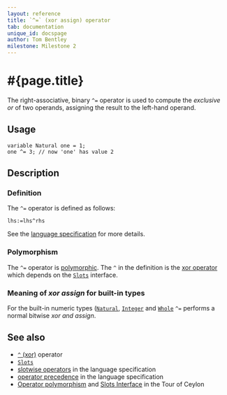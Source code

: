 ```yaml
---
layout: reference
title: `^=` (xor assign) operator
tab: documentation
unique_id: docspage
author: Tom Bentley
milestone: Milestone 2
---
```


# #{page.title}

The right-associative, binary `^=` operator is used to compute the 
*exclusive or* of two operands, assigning the result to the left-hand 
operand.

## Usage 

    variable Natural one = 1;
    one ^= 3; // now 'one' has value 2

## Description

### Definition

The `^=` operator is defined as follows:

    lhs:=lhs^rhs

See the [language specification](#{site.urls.spec}#slotwise) for 
more details.

### Polymorphism

The `^=` operator is [polymorphic](/documentation/reference/operator/operator-polymorphism). 
The `^` in the definition is the [xor operator](../xor) which depends on the 
[`Slots`](../../ceylon.language/Slots) interface.

### Meaning of *xor assign* for built-in types

For the built-in numeric types ([`Natural`](../../ceylon.language/Natural), 
[`Integer`](../../ceylon.language/Integer) and
[`Whole`](../../ceylon.language/Whole) 
`^=` performs a normal bitwise *xor and assign*. 

## See also

* [`^` (xor)](../xor) operator
* [`Slots`](../../ceylon.language/Slots)
* [slotwise operators](#{site.urls.spec}#slotwise) in the 
  language specification
* [operator precedence](#{site.urls.spec}#operatorprecedence) in the 
  language specification
* [Operator polymorphism](/documentation/tour/language-module/#operator_polymorphism) 
  and 
  [Slots Interface](/documentation/tour/language-module/#the_slots_interface) 
  in the Tour of Ceylon

